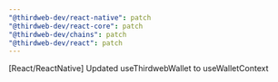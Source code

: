 ```yaml
---
"@thirdweb-dev/react-native": patch
"@thirdweb-dev/react-core": patch
"@thirdweb-dev/chains": patch
"@thirdweb-dev/react": patch
---
```


[React/ReactNative] Updated useThirdwebWallet to useWalletContext
